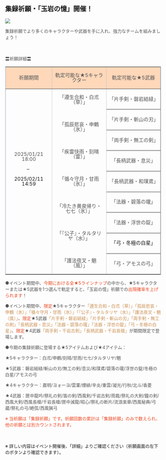 ## 集録祈願・「玉岩の憶」開催！
<img src="https://sdk.hoyoverse.com/upload/ann/2024/12/19/ef1bd4eec273b0dd12444df9c8c9c625_386706666490882186.png">
<p style="white-space: pre-wrap;"><span style="color:rgba(85,85,85,1)">集録祈願でより多くのキャラクターや武器を手に入れ、強力なチームを組みましょう！</span></p><p style="white-space: pre-wrap; min-height: 1.5em;"> </p><p style="white-space: pre-wrap;"><span style="color:rgba(85,85,85,1)">〓祈願詳細〓</span></p><div class="table-wrapper"><table style="border-color:rgb(193, 199, 208);line-height:1;width:100%;border-collapse:collapse;" class="" border="1" cellspacing="0"><colgroup><col style="width: 26.397661921372677%;"><col style="width: 31.07381917601584%;"><col style="width: 30.772131611200148%;"></colgroup><tbody><tr><td data-colwidth="175" style="background-color: rgb(255, 215, 185);"><p style="white-space: pre-wrap; text-align: center;"><span style="color:rgba(85,85,85,1)">祈願期間</span></p></td><td data-colwidth="206" style="background-color: rgb(255, 215, 185);"><p style="white-space: pre-wrap; text-align: center;"><span style="color:rgba(85,85,85,1)">軌定可能な★5キャラクター</span></p></td><td data-colwidth="204" style="background-color: rgb(255, 215, 185);"><p style="white-space: pre-wrap; text-align: center;"><span style="color:rgba(85,85,85,1)">軌定可能な★5武器</span></p></td></tr><tr><td rowspan="9" data-colwidth="175"><p style="white-space: pre-wrap; text-align: center;"><t class="t_lc" contenteditable="false"><span style="color:rgba(85,85,85,1)">2025/01/21 18:00</span></t></p><p style="white-space: pre-wrap; text-align: center;"><span style="color:rgba(85,85,85,1)">~ </span></p><p style="white-space: pre-wrap; text-align: center;"><t class="t_lc" contenteditable="false">2025/02/11 14:59</t></p><p style="white-space: pre-wrap; min-height: 1.5em; text-align: center;"></p><p style="white-space: pre-wrap; min-height: 1.5em; text-align: center;"> </p></td><td rowspan="9" data-colwidth="206"><p style="white-space: pre-wrap; text-align: center;"><span style="color:rgba(85,85,85,1)">「遵生合和・白朮（草）」</span></p><p style="white-space: pre-wrap; min-height: 1.5em; text-align: center;"><span style="color:rgba(85,85,85,1)"> </span></p><p style="white-space: pre-wrap; text-align: center;"><span style="color:rgba(85,85,85,1)">「孤辰悲哀・申鶴（氷）」</span></p><p style="white-space: pre-wrap; min-height: 1.5em; text-align: center;"><span style="color:rgba(85,85,85,1)"> </span></p><p style="white-space: pre-wrap; text-align: center;"><span style="color:rgba(85,85,85,1)">「疾雷快雨・刻晴（雷）」</span></p><p style="white-space: pre-wrap; min-height: 1.5em; text-align: center;"><span style="color:rgba(85,85,85,1)"> </span></p><p style="white-space: pre-wrap; text-align: center;"><span style="color:rgba(85,85,85,1)">「循々守月・甘雨（氷）」</span></p><p style="white-space: pre-wrap; min-height: 1.5em; text-align: center;"><span style="color:rgba(85,85,85,1)"> </span></p><p style="white-space: pre-wrap; text-align: center;"><span style="color:rgba(85,85,85,1)">「冷たき黄泉帰り・七七（氷）」</span></p><p style="white-space: pre-wrap; min-height: 1.5em; text-align: center;"><span style="color:rgba(85,85,85,1)"> </span></p><p style="white-space: pre-wrap; text-align: center;"><span style="color:rgba(85,85,85,1)">「『公子』・タルタリヤ（水）」</span></p><p style="white-space: pre-wrap; min-height: 1.5em;"></p><p style="white-space: pre-wrap; text-align: center;"><span style="color:rgba(85,85,85,1)">「護法夜叉・魈（風）」</span></p></td><td data-colwidth="204"><p style="white-space: pre-wrap; text-align: center;"><span style="color:rgba(85,85,85,1)">「片手剣・磐岩結緑」</span></p></td></tr><tr><td data-colwidth="204"><p style="white-space: pre-wrap; text-align: center;"><span style="color:rgba(85,85,85,1)">「片手剣・斬山の刃」</span></p></td></tr><tr><td data-colwidth="204"><p style="white-space: pre-wrap; text-align: center;"><span style="color:rgba(85,85,85,1)">「両手剣・無工の剣」</span></p></td></tr><tr><td data-colwidth="204"><p style="white-space: pre-wrap; text-align: center;"><span style="color:rgba(85,85,85,1)">「長柄武器・息災」</span></p></td></tr><tr><td data-colwidth="204"><p style="white-space: pre-wrap; text-align: center;"><span style="color:rgba(85,85,85,1)">「長柄武器・和璞鳶」</span></p></td></tr><tr><td data-colwidth="204"><p style="white-space: pre-wrap; text-align: center;"><span style="color:rgba(85,85,85,1)">「法器・碧落の瓏」</span></p></td></tr><tr><td data-colwidth="204"><p style="white-space: pre-wrap; text-align: center;"><span style="color:rgba(85,85,85,1)">「法器・浮世の錠」</span></p></td></tr><tr><td data-colwidth="204"><p style="white-space: pre-wrap; text-align: center;">「弓・冬極の白星」</p></td></tr><tr><td data-colwidth="204"><p style="white-space: pre-wrap; text-align: center;"><span style="color:rgba(85,85,85,1)">「弓・アモスの弓」</span></p></td></tr></tbody></table></div><p style="white-space: pre-wrap;"><span style="color:rgba(85,85,85,1)">●イベント期間中、</span><span style="color:rgba(236,73,35,1)">今期における全★5ラインナップ</span><span style="color:rgba(85,85,85,1)">の中から、★5キャラクターまたは★5武器を1つ選んで軌定すると、「玉岩の憶」祈願での</span><span style="color:rgba(236,73,35,1)">出現確率を上げられます</span><span style="color:rgba(85,85,85,1)">！</span></p><p style="white-space: pre-wrap;"><span style="color:rgba(85,85,85,1)">●イベント期間中、</span><span style="color:rgba(236,73,35,1)">限定</span><span style="color:rgba(85,85,85,1)">★5キャラクター</span><span style="color:rgba(204,146,85,1)">「遵生合和・白朮（草）」「孤辰悲哀・申鶴（氷）」「循々守月・甘雨（氷）」「『公子』・タルタリヤ（水）」「護法夜叉・魈（風）」</span><span style="color:rgba(85,85,85,1)">、</span><span style="color:rgba(236,73,35,1)">限定</span><span style="color:rgba(85,85,85,1)">★5武器</span><span style="color:rgba(204,146,85,1)">「片手剣・磐岩結緑」「片手剣・斬山の刃」「両手剣・無工の剣」「長柄武器・息災」「法器・碧落の瓏」「法器・浮世の錠」「弓・冬極の白星」</span><span style="color:rgba(85,85,85,1)">、</span><span style="color:rgba(236,73,35,1)">限定</span><span style="color:rgba(85,85,85,1)">★4武器</span><span style="color:rgba(204,146,85,1)">「両手剣・千岩古剣」「長柄武器・千岩長槍」</span><span style="color:rgba(85,85,85,1)">が期間限定で登場します。</span></p><p style="white-space: pre-wrap;"><span style="color:rgba(85,85,85,1)">●今期の集録祈願に登場する★5アイテムおよび★4アイテム：</span></p><p style="white-space: pre-wrap;"><span style="color:rgba(85,85,85,1)">★5キャラクター：白朮/申鶴/刻晴/甘雨/七七/タルタリヤ/魈</span></p><p style="white-space: pre-wrap;"><span style="color:rgba(85,85,85,1)">★5武器：磐岩結緑/斬山の刃/無工の剣/息災/和璞鳶/碧落の瓏/浮世の錠/冬極の白星/アモスの弓</span></p><p style="white-space: pre-wrap;"><span style="color:rgba(85,85,85,1)">★4キャラクター：嘉明/ヨォーヨ/雲菫/煙緋/辛炎/重雲/凝光/行秋/北斗/香菱</span></p><p style="white-space: pre-wrap;"><span style="color:rgba(85,85,85,1)">★4武器：匣中龍吟/祭礼の剣/笛の剣/西風剣/千岩古剣/雨裁/祭礼の大剣/鐘の剣/西風大剣/西風長槍/千岩長槍/匣中滅龍/昭心/祭礼の断片/流浪楽章/西風秘典/弓蔵/祭礼の弓/絶弦/西風猟弓</span></p><p style="white-space: pre-wrap;"><span style="color:rgba(236,73,35,1)">※ 当祈願は「集録祈願」です。祈願回数の累計は「集録祈願」のみで数えられ、他の祈願とは別カウントされます。</span></p><p style="white-space: pre-wrap; min-height: 1.5em;"> </p><p style="white-space: pre-wrap;">※ 詳しい内容はイベント開催後、「詳細」よりご確認ください（祈願画面の左下のボタンより確認できます）。</p>
